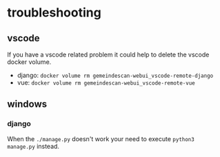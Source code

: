 # troubleshooting

## vscode 

If you have a vscode related problem it could help to delete the vscode docker volume.
- django: `docker volume rm gemeindescan-webui_vscode-remote-django` 
- vue: `docker volume rm gemeindescan-webui_vscode-remote-vue` 

## windows

### django

When the `./manage.py` doesn't work your need to execute `python3 manage.py` instead.

